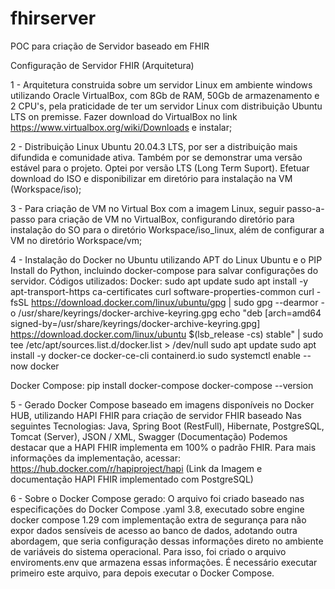 # fhirserver
POC para criação de Servidor baseado em FHIR

Configuração de Servidor FHIR (Arquitetura)

1 - Arquitetura construida sobre um servidor Linux em ambiente windows utilizando Oracle VirtualBox,
com 8Gb de RAM, 50Gb de armazenamento e 2 CPU's, pela praticidade de ter um servidor Linux com distribuição Ubuntu LTS on premisse. 
Fazer download do VirtualBox no link https://www.virtualbox.org/wiki/Downloads e instalar;

2 - Distribuição Linux Ubuntu 20.04.3 LTS, por ser a distribuição mais difundida e comunidade ativa. Também por se demonstrar uma 
versão estável para o projeto. Optei por versão LTS (Long Term Suport). Efetuar download do ISO e disponibilizar em diretório 
para instalação na VM (Workspace/iso);

3 - Para criação de VM no Virtual Box com a imagem Linux, seguir passo-a-passo para criação de VM no VirtualBox, configurando 
diretório para instalação do SO para o diretório Workspace/iso_linux, além de configurar a VM no diretório Workspace/vm;

4 - Instalação do Docker no Ubuntu utilizando APT do Linux Ubuntu e o PIP Install do Python, incluindo
docker-compose para salvar configurações do servidor.
Códigos utilizados:
Docker:
sudo apt update
sudo apt install -y apt-transport-https ca-certificates curl software-properties-common
curl -fsSL https://download.docker.com/linux/ubuntu/gpg | sudo gpg --dearmor -o /usr/share/keyrings/docker-archive-keyring.gpg
echo "deb [arch=amd64 signed-by=/usr/share/keyrings/docker-archive-keyring.gpg] https://download.docker.com/linux/ubuntu $(lsb_release -cs) stable" | sudo tee /etc/apt/sources.list.d/docker.list > /dev/null
sudo apt update
sudo apt install -y docker-ce docker-ce-cli containerd.io
sudo systemctl enable --now docker

Docker Compose:
pip install docker-compose
docker-compose --version

5 - Gerado Docker Compose baseado em imagens disponíveis no Docker HUB, utilizando HAPI FHIR para criação de servidor FHIR baseado
Nas seguintes Tecnologias:
Java, Spring Boot (RestFull), Hibernate, PostgreSQL, Tomcat (Server), JSON / XML, Swagger (Documentação)
Podemos destacar que a HAPI FHIR implementa em 100% o padrão FHIR.
Para mais informações da implementação, acessar:
https://hub.docker.com/r/hapiproject/hapi (Link da Imagem e documentação HAPI FHIR implementado com PostgreSQL)

6 - Sobre o Docker Compose gerado: O arquivo foi criado baseado nas especificações do Docker Compose .yaml 3.8, executado sobre
engine docker compose 1.29 com implementação extra de segurança para não expor dados sensíveis de acesso ao banco de dados, 
adotando outra abordagem, que seria configuração dessas informações direto no ambiente de variáveis do sistema operacional. 
Para isso, foi criado o arquivo enviroments.env que armazena essas informações.
É necessário executar primeiro este arquivo, para depois executar o Docker Compose.

